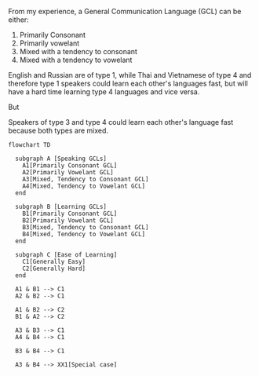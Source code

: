 From my experience, a General Communication Language (GCL) can be either:

1. Primarily Consonant
1. Primarily vowelant
1. Mixed with a tendency to consonant
1. Mixed with a tendency to vowelant

English and Russian are of type 1, while Thai and Vietnamese of type 4 and therefore type 1 speakers could learn each other's languages fast, but will have a hard time learning type 4 languages and vice versa.

But

Speakers of type 3 and type 4 could learn each other's language fast because both types are mixed.

```mermaid
flowchart TD

  subgraph A [Speaking GCLs]
    A1[Primarily Consonant GCL]
    A2[Primarily Vowelant GCL]
    A3[Mixed, Tendency to Consonant GCL]
    A4[Mixed, Tendency to Vowelant GCL]
  end

  subgraph B [Learning GCLs]
    B1[Primarily Consonant GCL]
    B2[Primarily Vowelant GCL]
    B3[Mixed, Tendency to Consonant GCL]
    B4[Mixed, Tendency to Vowelant GCL]
  end

  subgraph C [Ease of Learning]
    C1[Generally Easy]
    C2[Generally Hard]
  end

  A1 & B1 --> C1
  A2 & B2 --> C1

  A1 & B2 --> C2
  B1 & A2 --> C2

  A3 & B3 --> C1
  A4 & B4 --> C1

  B3 & B4 --> C1

  A3 & B4 --> XX1[Special case]
```
